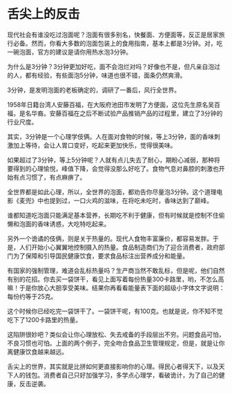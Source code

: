# 舌尖上的反击

现代社会有谁没吃过泡面呢？泡面有很多别名，快餐面、方便面等，反正是居家旅行必备。然而，你看大多数的泡面包装上的食用指南，基本上都是3分钟。对，吃一碗泡面，官方的建议是请你用热水泡3分钟。

为什么是3分钟？3分钟更加好吃，面不会泡烂对吗？好像也不是，但凡亲自泡过的人，都有经验，有些面泡5分钟，味道也很不错，面条仍然爽滑。

3分钟，是发明泡面的老板确定的，调研了一番后，风行全世界。

1958年日籍台湾人安藤百福，在大阪府池田市发明了方便面，这位先生原名吴百福，是名华裔。安藤百福在之后不断试验产品推销产品的过程里，建立了3分钟的行业尺度。

其实，3分钟是一个心理学伎俩。人在面对食物的时候，等上3分钟，面的香味刺激加上等待，会让人胃口变好，吃起来更加快乐，觉得很美味。

如果超过了3分钟，等上5分钟呢？人就有点儿失去了耐心，期盼心减弱，那种将要得到的心理愉悦，峰值下降，会觉得没那么好吃了。食物气息对鼻腔的刺激也开始有点习惯了，有点麻痹了。

全世界都是如此心理，所以，全世界的泡面，都劝告你尽量泡3分钟。这个道理电影《麦兜》中也提到过，一口火鸡的滋味，在将吃未吃时，香味达到了巅峰。

谁都知道吃泡面只能满足基本营养，长期吃不利于健康，但有时候就是控制不住偷懒和泡面的香味诱惑，大吃特吃起来。

另外一个诡谲的伎俩，则是关于热量的。现代人食物丰富廉价，都容易发胖。于是，人们开始小心翼翼地控制摄入的热量。食品制造商们为了迎合消费者，政府部门为了保障和引导国民健康饮食，要求食品标注出营养成分和能量。

有国家的强制管理，难道会乱标热量吗？生产商当然不敢乱标，但是呢，他们自然有别的花招。你去买一袋饼干，看见上面写着每份热量300卡路里，哟，不怎么高嘛！于是你放心大胆享受美味。结果你再看看能量表下面的超级小字体文字说明：每份约等于25克。

这个时候你已经吃完一袋饼干了。一袋饼干呢，有100克。也就是说，你不知不觉吃下了1200卡路里的热量。

这陷阱很妙吧？类似会让你心理放松、失去戒备的手段层出不穷。问题食品可怕，不良习惯也可怕。上面的两个例子，完全吻合食品卫生管理规定，但是，就是让你离健康饮食越来越远。

舌尖上的世界，其实就是比拼如何更直接影响你的心理。得民心者得天下，以及天下人的钱包。消费者自己只好加强学习，多学点心理学，看破诡计，为了自己的健康，反击逆袭。